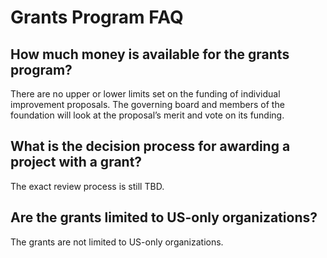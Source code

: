 # Grants Program FAQ

## How much money is available for the grants program?

There are no upper or lower limits set on the funding of individual improvement proposals. The governing board and members of the foundation will look at the proposal’s merit and vote on its funding.

## What is the decision process for awarding a project with a grant? <a id="what-is-the-decision-process-for-awarding-a-project-with-a-grant"></a>

The exact review process is still TBD.

## Are the grants limited to US-only organizations? <a id="are-the-grants-limited-to-us-only-organizations"></a>

The grants are not limited to US-only organizations.



